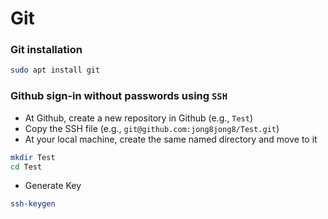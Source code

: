 # Git

### Git installation

```sh
sudo apt install git
```


### Github sign-in without passwords using `SSH`
- At Github, create a new repository in Github (e.g., `Test`)
- Copy the SSH file (e.g., `git@github.com:jong8jong8/Test.git`)
- At your local machine, create the same named directory and move to it

```sh
mkdir Test
cd Test
```

- Generate Key

```sh
ssh-keygen
```
